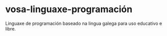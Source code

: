# vosa-linguaxe-programación
Linguaxe de programación baseado na lingua galega para uso educativo e libre.

